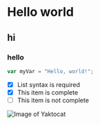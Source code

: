 # Hello world
## hi
### hello

``` javascript
var myVar = "Hello, world!";
```

- [x] List syntax is required
- [x] This item is complete
- [ ] This item is not complete

![Image of Yaktocat](https://octodex.github.com/images/yaktocat.png)
